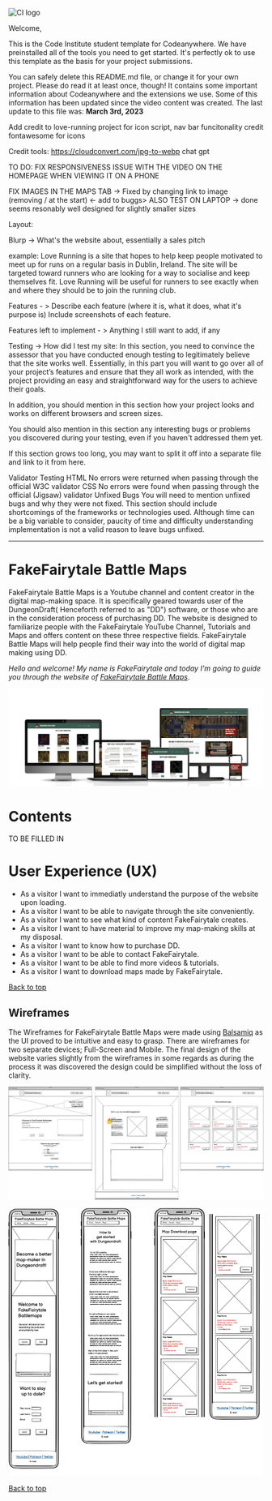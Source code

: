 ![CI logo](https://codeinstitute.s3.amazonaws.com/fullstack/ci_logo_small.png)

Welcome,

This is the Code Institute student template for Codeanywhere. We have preinstalled all of the tools you need to get started. It's perfectly ok to use this template as the basis for your project submissions.

You can safely delete this README.md file, or change it for your own project. Please do read it at least once, though! It contains some important information about Codeanywhere and the extensions we use. Some of this information has been updated since the video content was created. The last update to this file was: **March 3rd, 2023**

Add credit to love-running project for icon script, nav bar funcitonality
credit fontawesome for icons

Credit tools:
https://cloudconvert.com/jpg-to-webp
chat gpt


TO DO:
FIX RESPONSIVENESS ISSUE WITH THE VIDEO ON THE HOMEPAGE WHEN VIEWING IT ON A PHONE

FIX IMAGES IN THE MAPS TAB -> Fixed by changing link to image (removing / at the start) <- add to buggs>
ALSO TEST ON LAPTOP -> done seems resonably well designed for slightly smaller sizes


Layout:

Blurp -> What's the website about, essentially a sales pitch

example: Love Running is a site that hopes to help keep people motivated to meet up for runs on a regular basis in Dublin, Ireland. The site will be targeted toward runners who are looking for a way to socialise and keep themselves fit. Love Running will be useful for runners to see exactly when and where they should be to join the running club.


Features - > Describe each feature (where it is, what it does, what it's purpose is) Include screenshots of each feature.

Features left to implement - > Anything I still want to add, if any

Testing -> How did I test my site:
In this section, you need to convince the assessor that you have conducted enough testing to legitimately believe that the site works well. Essentially, in this part you will want to go over all of your project’s features and ensure that they all work as intended, with the project providing an easy and straightforward way for the users to achieve their goals.

In addition, you should mention in this section how your project looks and works on different browsers and screen sizes.

You should also mention in this section any interesting bugs or problems you discovered during your testing, even if you haven't addressed them yet.

If this section grows too long, you may want to split it off into a separate file and link to it from here.

Validator Testing HTML
No errors were returned when passing through the official W3C validator
CSS
No errors were found when passing through the official (Jigsaw) validator
Unfixed Bugs
You will need to mention unfixed bugs and why they were not fixed. This section should include shortcomings of the frameworks or technologies used. Although time can be a big variable to consider, paucity of time and difficulty understanding implementation is not a valid reason to leave bugs unfixed.

---------------------------------------------------------------------------------------------------------------------
# FakeFairytale Battle Maps

FakeFairytale Battle Maps is a Youtube channel and content creator in the digital map-making space. It is specifically geared towards user of the DungeonDraft( Henceforth referred to as "DD") software, or those who are in the consideration process of purchasing DD. The website is designed to familiarize people with the FakeFairytale YouTube Channel, Tutorials and Maps and offers content on these three respective fields. FakeFairytale Battle Maps will help people find their way into the world of digital map making using DD.

*Hello and welcome! My name is FakeFairytale and today I'm going to guide you through the website of* <a href="https://wouter-it.github.io/maps-tutorial/" target="_blank">*FakeFairytale Battle Maps*</a>.

![image of the FakeFairytale Website on different devices.](assets/images/readme/ffbm%20screens.jpg)

# Contents

TO BE FILLED IN

# User Experience (UX)
- As a visitor I want to immediatly understand the purpose of the website upon loading. 
- As a visitor I want to be able to navigate through the site conveniently.
- As a visitor I want to see what kind of content FakeFairytale creates.
- As a visitor I want to have material to improve my map-making skills at my disposal.
- As a visitor I want to know how to purchase DD.
- As a visitor I want to be able to contact FakeFairytale.
- As a visitor I want to be able to find more videos & tutorials.
- As a visitor I want to download maps made by FakeFairytale.


[Back to top](<#contents>)

## Wireframes

The Wireframes for FakeFairytale Battle Maps were made using [Balsamiq](https://balsamiq.com) as the UI proved to be intuitive and easy to grasp. There are wireframes for two separate devices; Full-Screen and Mobile.
The final design of the website varies slightly from the wireframes in some regards as during the process it was discovered the design could be simplified without the loss of clarity.

![sketch design of FakeFairytale Battle maps website on computer.](assets/images/readme/computer-screen-adjusted.jpg)

![sketch design of FakeFairytale Battle maps website on mobile.](assets/images/readme/mobile-adjusted.jpg)

[Back to top](<#contents>)